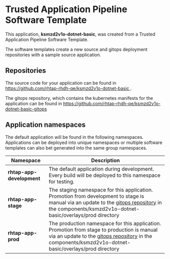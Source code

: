 # Trusted Application Pipeline Software Template

This application, **ksmzd2v1o-dotnet-basic**, was created from a Trusted Application Pipeline Software Template.

The software templates create a new source and gitops deployment repositories with a sample source application. 

## Repositories

The source code for your application can be found in [https://github.com/rhtap-rhdh-qe/ksmzd2v1o-dotnet-basic ](https://github.com/rhtap-rhdh-qe/ksmzd2v1o-dotnet-basic ).
 
The gitops repository, which contains the kubernetes manifests for the application can be found in 
[https://github.com/rhtap-rhdh-qe/ksmzd2v1o-dotnet-basic-gitops ](https://github.com/rhtap-rhdh-qe/ksmzd2v1o-dotnet-basic-gitops ) 

## Application namespaces 

The default application will be found in the following namespaces. Applications can be deployed into unique namespaces or multiple software templates can also bet generated into the same group namespaces.  

|  Namespace   |  Description   |  
| -------- | -------- |   
| **rhtap-app-development** | The default application during development. Every build will be deployed to this namespace for testing. | 
| **rhtap-app-stage** | The staging namespace for this application. Promotion from development to stage is manual via an update to the [gitops repository](https://github.com/rhtap-rhdh-qe/ksmzd2v1o-dotnet-basic-gitops ) in the components/ksmzd2v1o-dotnet-basic/overlays/prod directory |  
| **rhtap-app-prod** | The production namespace for this application. Promotion from stage to production is manual via an update to the [gitops repository](https://github.com/rhtap-rhdh-qe/ksmzd2v1o-dotnet-basic-gitops ) in the components/ksmzd2v1o-dotnet-basic/overlays/prod directory | 
